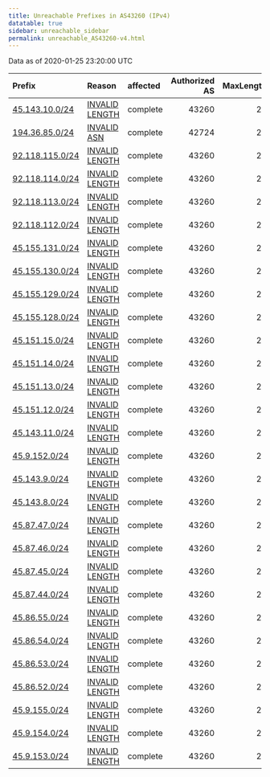 ```yaml
---
title: Unreachable Prefixes in AS43260 (IPv4)
datatable: true
sidebar: unreachable_sidebar
permalink: unreachable_AS43260-v4.html
---
```


Data as of 2020-01-25 23:20:00 UTC


<div class="datatable-begin"></div>

| Prefix                                                   | Reason                                                                                                    | affected   |   Authorized AS |   MaxLength | Anchor                                         |   unreachable /24s |
|:---------------------------------------------------------|:----------------------------------------------------------------------------------------------------------|:-----------|----------------:|------------:|:-----------------------------------------------|-------------------:|
| [45.143.10.0/24](https://stat.ripe.net/45.143.10.0/24)   | [INVALID LENGTH](https://rpki-validator.ripe.net/announcement-preview?asn=AS43260&prefix=45.143.10.0/24)  | complete   |           43260 |          22 | [RIPE](unreachable_RIPE_NCC_RPKI_Root-v4.html) |                  1 |
| [194.36.85.0/24](https://stat.ripe.net/194.36.85.0/24)   | [INVALID ASN](https://rpki-validator.ripe.net/announcement-preview?asn=AS43260&prefix=194.36.85.0/24)     | complete   |           42724 |          24 | [RIPE](unreachable_RIPE_NCC_RPKI_Root-v4.html) |                  1 |
| [92.118.115.0/24](https://stat.ripe.net/92.118.115.0/24) | [INVALID LENGTH](https://rpki-validator.ripe.net/announcement-preview?asn=AS43260&prefix=92.118.115.0/24) | complete   |           43260 |          23 | [RIPE](unreachable_RIPE_NCC_RPKI_Root-v4.html) |                  1 |
| [92.118.114.0/24](https://stat.ripe.net/92.118.114.0/24) | [INVALID LENGTH](https://rpki-validator.ripe.net/announcement-preview?asn=AS43260&prefix=92.118.114.0/24) | complete   |           43260 |          23 | [RIPE](unreachable_RIPE_NCC_RPKI_Root-v4.html) |                  1 |
| [92.118.113.0/24](https://stat.ripe.net/92.118.113.0/24) | [INVALID LENGTH](https://rpki-validator.ripe.net/announcement-preview?asn=AS43260&prefix=92.118.113.0/24) | complete   |           43260 |          23 | [RIPE](unreachable_RIPE_NCC_RPKI_Root-v4.html) |                  1 |
| [92.118.112.0/24](https://stat.ripe.net/92.118.112.0/24) | [INVALID LENGTH](https://rpki-validator.ripe.net/announcement-preview?asn=AS43260&prefix=92.118.112.0/24) | complete   |           43260 |          23 | [RIPE](unreachable_RIPE_NCC_RPKI_Root-v4.html) |                  1 |
| [45.155.131.0/24](https://stat.ripe.net/45.155.131.0/24) | [INVALID LENGTH](https://rpki-validator.ripe.net/announcement-preview?asn=AS43260&prefix=45.155.131.0/24) | complete   |           43260 |          22 | [RIPE](unreachable_RIPE_NCC_RPKI_Root-v4.html) |                  1 |
| [45.155.130.0/24](https://stat.ripe.net/45.155.130.0/24) | [INVALID LENGTH](https://rpki-validator.ripe.net/announcement-preview?asn=AS43260&prefix=45.155.130.0/24) | complete   |           43260 |          22 | [RIPE](unreachable_RIPE_NCC_RPKI_Root-v4.html) |                  1 |
| [45.155.129.0/24](https://stat.ripe.net/45.155.129.0/24) | [INVALID LENGTH](https://rpki-validator.ripe.net/announcement-preview?asn=AS43260&prefix=45.155.129.0/24) | complete   |           43260 |          22 | [RIPE](unreachable_RIPE_NCC_RPKI_Root-v4.html) |                  1 |
| [45.155.128.0/24](https://stat.ripe.net/45.155.128.0/24) | [INVALID LENGTH](https://rpki-validator.ripe.net/announcement-preview?asn=AS43260&prefix=45.155.128.0/24) | complete   |           43260 |          22 | [RIPE](unreachable_RIPE_NCC_RPKI_Root-v4.html) |                  1 |
| [45.151.15.0/24](https://stat.ripe.net/45.151.15.0/24)   | [INVALID LENGTH](https://rpki-validator.ripe.net/announcement-preview?asn=AS43260&prefix=45.151.15.0/24)  | complete   |           43260 |          22 | [RIPE](unreachable_RIPE_NCC_RPKI_Root-v4.html) |                  1 |
| [45.151.14.0/24](https://stat.ripe.net/45.151.14.0/24)   | [INVALID LENGTH](https://rpki-validator.ripe.net/announcement-preview?asn=AS43260&prefix=45.151.14.0/24)  | complete   |           43260 |          22 | [RIPE](unreachable_RIPE_NCC_RPKI_Root-v4.html) |                  1 |
| [45.151.13.0/24](https://stat.ripe.net/45.151.13.0/24)   | [INVALID LENGTH](https://rpki-validator.ripe.net/announcement-preview?asn=AS43260&prefix=45.151.13.0/24)  | complete   |           43260 |          22 | [RIPE](unreachable_RIPE_NCC_RPKI_Root-v4.html) |                  1 |
| [45.151.12.0/24](https://stat.ripe.net/45.151.12.0/24)   | [INVALID LENGTH](https://rpki-validator.ripe.net/announcement-preview?asn=AS43260&prefix=45.151.12.0/24)  | complete   |           43260 |          22 | [RIPE](unreachable_RIPE_NCC_RPKI_Root-v4.html) |                  1 |
| [45.143.11.0/24](https://stat.ripe.net/45.143.11.0/24)   | [INVALID LENGTH](https://rpki-validator.ripe.net/announcement-preview?asn=AS43260&prefix=45.143.11.0/24)  | complete   |           43260 |          22 | [RIPE](unreachable_RIPE_NCC_RPKI_Root-v4.html) |                  1 |
| [45.9.152.0/24](https://stat.ripe.net/45.9.152.0/24)     | [INVALID LENGTH](https://rpki-validator.ripe.net/announcement-preview?asn=AS43260&prefix=45.9.152.0/24)   | complete   |           43260 |          22 | [RIPE](unreachable_RIPE_NCC_RPKI_Root-v4.html) |                  1 |
| [45.143.9.0/24](https://stat.ripe.net/45.143.9.0/24)     | [INVALID LENGTH](https://rpki-validator.ripe.net/announcement-preview?asn=AS43260&prefix=45.143.9.0/24)   | complete   |           43260 |          22 | [RIPE](unreachable_RIPE_NCC_RPKI_Root-v4.html) |                  1 |
| [45.143.8.0/24](https://stat.ripe.net/45.143.8.0/24)     | [INVALID LENGTH](https://rpki-validator.ripe.net/announcement-preview?asn=AS43260&prefix=45.143.8.0/24)   | complete   |           43260 |          22 | [RIPE](unreachable_RIPE_NCC_RPKI_Root-v4.html) |                  1 |
| [45.87.47.0/24](https://stat.ripe.net/45.87.47.0/24)     | [INVALID LENGTH](https://rpki-validator.ripe.net/announcement-preview?asn=AS43260&prefix=45.87.47.0/24)   | complete   |           43260 |          22 | [RIPE](unreachable_RIPE_NCC_RPKI_Root-v4.html) |                  1 |
| [45.87.46.0/24](https://stat.ripe.net/45.87.46.0/24)     | [INVALID LENGTH](https://rpki-validator.ripe.net/announcement-preview?asn=AS43260&prefix=45.87.46.0/24)   | complete   |           43260 |          22 | [RIPE](unreachable_RIPE_NCC_RPKI_Root-v4.html) |                  1 |
| [45.87.45.0/24](https://stat.ripe.net/45.87.45.0/24)     | [INVALID LENGTH](https://rpki-validator.ripe.net/announcement-preview?asn=AS43260&prefix=45.87.45.0/24)   | complete   |           43260 |          22 | [RIPE](unreachable_RIPE_NCC_RPKI_Root-v4.html) |                  1 |
| [45.87.44.0/24](https://stat.ripe.net/45.87.44.0/24)     | [INVALID LENGTH](https://rpki-validator.ripe.net/announcement-preview?asn=AS43260&prefix=45.87.44.0/24)   | complete   |           43260 |          22 | [RIPE](unreachable_RIPE_NCC_RPKI_Root-v4.html) |                  1 |
| [45.86.55.0/24](https://stat.ripe.net/45.86.55.0/24)     | [INVALID LENGTH](https://rpki-validator.ripe.net/announcement-preview?asn=AS43260&prefix=45.86.55.0/24)   | complete   |           43260 |          22 | [RIPE](unreachable_RIPE_NCC_RPKI_Root-v4.html) |                  1 |
| [45.86.54.0/24](https://stat.ripe.net/45.86.54.0/24)     | [INVALID LENGTH](https://rpki-validator.ripe.net/announcement-preview?asn=AS43260&prefix=45.86.54.0/24)   | complete   |           43260 |          22 | [RIPE](unreachable_RIPE_NCC_RPKI_Root-v4.html) |                  1 |
| [45.86.53.0/24](https://stat.ripe.net/45.86.53.0/24)     | [INVALID LENGTH](https://rpki-validator.ripe.net/announcement-preview?asn=AS43260&prefix=45.86.53.0/24)   | complete   |           43260 |          22 | [RIPE](unreachable_RIPE_NCC_RPKI_Root-v4.html) |                  1 |
| [45.86.52.0/24](https://stat.ripe.net/45.86.52.0/24)     | [INVALID LENGTH](https://rpki-validator.ripe.net/announcement-preview?asn=AS43260&prefix=45.86.52.0/24)   | complete   |           43260 |          22 | [RIPE](unreachable_RIPE_NCC_RPKI_Root-v4.html) |                  1 |
| [45.9.155.0/24](https://stat.ripe.net/45.9.155.0/24)     | [INVALID LENGTH](https://rpki-validator.ripe.net/announcement-preview?asn=AS43260&prefix=45.9.155.0/24)   | complete   |           43260 |          22 | [RIPE](unreachable_RIPE_NCC_RPKI_Root-v4.html) |                  1 |
| [45.9.154.0/24](https://stat.ripe.net/45.9.154.0/24)     | [INVALID LENGTH](https://rpki-validator.ripe.net/announcement-preview?asn=AS43260&prefix=45.9.154.0/24)   | complete   |           43260 |          22 | [RIPE](unreachable_RIPE_NCC_RPKI_Root-v4.html) |                  1 |
| [45.9.153.0/24](https://stat.ripe.net/45.9.153.0/24)     | [INVALID LENGTH](https://rpki-validator.ripe.net/announcement-preview?asn=AS43260&prefix=45.9.153.0/24)   | complete   |           43260 |          22 | [RIPE](unreachable_RIPE_NCC_RPKI_Root-v4.html) |                  1 |

<div class="datatable-end"></div>